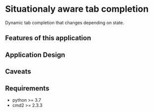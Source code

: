 #  Situationaly aware tab completion
Dynamic tab completion that changes depending on state.

## Features of this application

## Application Design


## Caveats

## Requirements

* python >= 3.7
* cmd2 >= 2.3.3